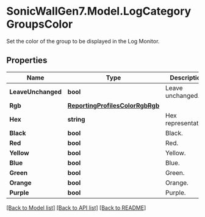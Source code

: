 # SonicWallGen7.Model.LogCategoryGroupsColor
Set the color of the group to be displayed in the Log Monitor.

## Properties

Name | Type | Description | Notes
------------ | ------------- | ------------- | -------------
**LeaveUnchanged** | **bool** | Leave unchanged. | [optional] 
**Rgb** | [**ReportingProfilesColorRgbRgb**](ReportingProfilesColorRgbRgb.md) |  | [optional] 
**Hex** | **string** | Hex representation. | [optional] 
**Black** | **bool** | Black. | [optional] 
**Red** | **bool** | Red. | [optional] 
**Yellow** | **bool** | Yellow. | [optional] 
**Blue** | **bool** | Blue. | [optional] 
**Green** | **bool** | Green. | [optional] 
**Orange** | **bool** | Orange. | [optional] 
**Purple** | **bool** | Purple. | [optional] 

[[Back to Model list]](../README.md#documentation-for-models) [[Back to API list]](../README.md#documentation-for-api-endpoints) [[Back to README]](../README.md)

